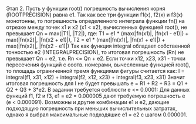 Этап 2. 
Пусть у функции root() погрешность вычисления корня (ROOTPRECISION) равна e1. Так как все три функции f1(x), f2(x) и f3(x) монотонны, то погрешность определенного интеграла функции fn() на отрезке между точек x1 и x2 (x1 < x2), вычисленных функцией root(), не превышает Qn = max(|T1|, |T2|), где:
    T1 = e1 * (max(|fn(x1)|, |fn(x1 - e1)|) + max(|fn(x2)|, |fn(x2 + e1)|),
    T2 = e1 * (max(|fn(x1)|, |fn(x1 + e1)|) + max(|fn(x2)|, |fn(x2 - e1)|)
Так как функция integral обладает собственной точностью e2 (INTEGRALPRECISION), то итоговая погрешность (Rn) не превышает Qn + e2, т.е. Rn <= Qn + e2.
Если точки x12, x23, x31 - точки пересечения функций с соотв. номерами, вычесленные функцией root(), то площадь ограниченной тремя функциями фигуры считается как:
    I = integral(f1, x31, x12) + integral(f2, x12, x23) + integral(f3, x23, x31)
Значит итоговая погрешность для I не будет превышать e = R1 + R2 + R3 = Q1 + Q2 + Q3 + 3*e2.
В задании требуется соблюсти e <= 0.0001:
    Для данных функций f1, f2 и f3, e1 = e2 = 0.000005 дают требуемую погрешность e (e < 0.000091). Возможны и другие комбинации e1 и e2, дающие подходящую погрешность при меньших вычислительных затратах, однако я выбрал максимальные подходяшие e1 = e2 с шагом 0.000001.
